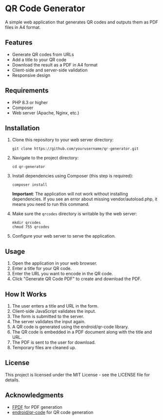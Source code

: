 # QR Code Generator

A simple web application that generates QR codes and outputs them as PDF files in A4 format.

## Features

- Generate QR codes from URLs
- Add a title to your QR code
- Download the result as a PDF in A4 format
- Client-side and server-side validation
- Responsive design

## Requirements

- PHP 8.3 or higher
- Composer
- Web server (Apache, Nginx, etc.)

## Installation

1. Clone this repository to your web server directory:
   ```
   git clone https://github.com/yourusername/qr-generator.git
   ```

2. Navigate to the project directory:
   ```
   cd qr-generator
   ```

3. Install dependencies using Composer (this step is required):
   ```
   composer install
   ```

   **Important**: The application will not work without installing dependencies. If you see an error about missing vendor/autoload.php, it means you need to run this command.

4. Make sure the `qrcodes` directory is writable by the web server:
   ```
   mkdir qrcodes
   chmod 755 qrcodes
   ```

5. Configure your web server to serve the application.

## Usage

1. Open the application in your web browser.
2. Enter a title for your QR code.
3. Enter the URL you want to encode in the QR code.
4. Click "Generate QR Code PDF" to create and download the PDF.

## How It Works

1. The user enters a title and URL in the form.
2. Client-side JavaScript validates the input.
3. The form is submitted to the server.
4. The server validates the input again.
5. A QR code is generated using the endroid/qr-code library.
6. The QR code is embedded in a PDF document along with the title and URL.
7. The PDF is sent to the user for download.
8. Temporary files are cleaned up.

## License

This project is licensed under the MIT License - see the LICENSE file for details.

## Acknowledgments

- [FPDF](http://www.fpdf.org/) for PDF generation
- [endroid/qr-code](https://github.com/endroid/qr-code) for QR code generation
